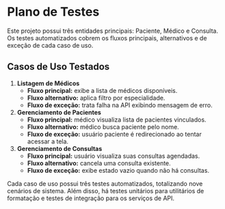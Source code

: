 # Plano de Testes

Este projeto possui três entidades principais: Paciente, Médico e Consulta. Os testes automatizados cobrem os fluxos principais, alternativos e de exceção de cada caso de uso.

## Casos de Uso Testados

1. **Listagem de Médicos**
   - **Fluxo principal:** exibe a lista de médicos disponíveis.
   - **Fluxo alternativo:** aplica filtro por especialidade.
   - **Fluxo de exceção:** trata falha na API exibindo mensagem de erro.
2. **Gerenciamento de Pacientes**
   - **Fluxo principal:** médico visualiza lista de pacientes vinculados.
   - **Fluxo alternativo:** médico busca paciente pelo nome.
   - **Fluxo de exceção:** usuário paciente é redirecionado ao tentar acessar a tela.
3. **Gerenciamento de Consultas**
   - **Fluxo principal:** usuário visualiza suas consultas agendadas.
   - **Fluxo alternativo:** cancela uma consulta existente.
   - **Fluxo de exceção:** exibe estado vazio quando não há consultas.

Cada caso de uso possui três testes automatizados, totalizando nove cenários de sistema. Além disso, há testes unitários para utilitários de formatação e testes de integração para os serviços de API.

